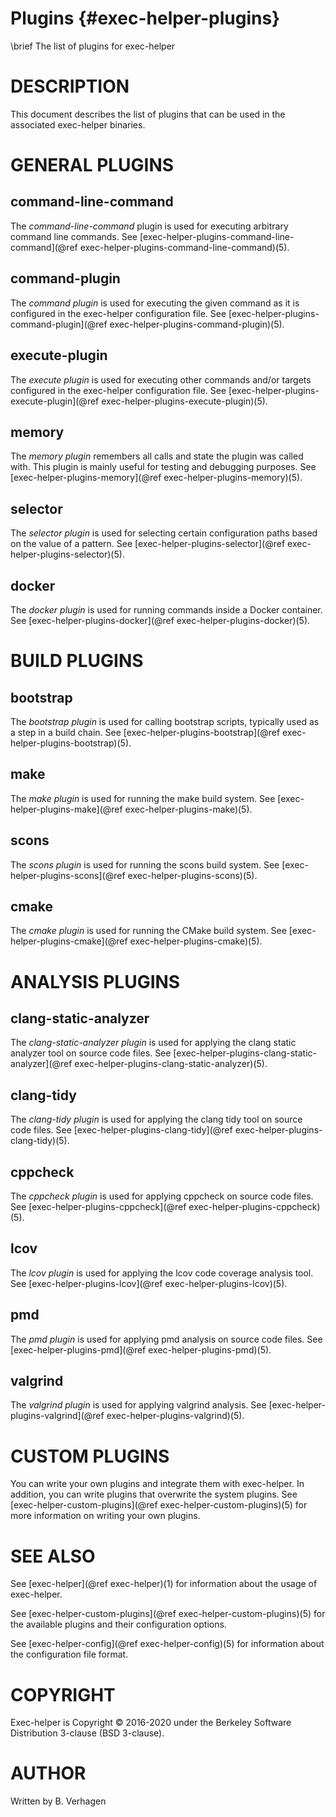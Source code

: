 Plugins                 {#exec-helper-plugins}
=======
\brief The list of plugins for exec-helper

# DESCRIPTION
This document describes the list of plugins that can be used in the associated exec-helper binaries.

# GENERAL PLUGINS
## command-line-command
The _command-line-command_ plugin is used for executing arbitrary command line commands.
See [exec-helper-plugins-command-line-command](@ref exec-helper-plugins-command-line-command)(5).

## command-plugin
The _command plugin_ is used for executing the given command as it is configured in the exec-helper configuration file. See [exec-helper-plugins-command-plugin](@ref exec-helper-plugins-command-plugin)(5).

## execute-plugin
The _execute plugin_ is used for executing other commands and/or targets configured in the exec-helper configuration file. See [exec-helper-plugins-execute-plugin](@ref exec-helper-plugins-execute-plugin)(5).

## memory
The _memory plugin_ remembers all calls and state the plugin was called with. This plugin is mainly useful for testing and debugging purposes. See [exec-helper-plugins-memory](@ref exec-helper-plugins-memory)(5).

## selector
The _selector plugin_ is used for selecting certain configuration paths based on the value of a pattern. See [exec-helper-plugins-selector](@ref exec-helper-plugins-selector)(5).

## docker
The _docker plugin_ is used for running commands inside a Docker container. See [exec-helper-plugins-docker](@ref exec-helper-plugins-docker)(5).

# BUILD PLUGINS
## bootstrap
The _bootstrap plugin_ is used for calling bootstrap scripts, typically used as a step in a build chain. See [exec-helper-plugins-bootstrap](@ref exec-helper-plugins-bootstrap)(5).

## make
The _make plugin_ is used for running the make build system. See [exec-helper-plugins-make](@ref exec-helper-plugins-make)(5).

## scons
The _scons plugin_ is used for running the scons build system. See [exec-helper-plugins-scons](@ref exec-helper-plugins-scons)(5).

## cmake
The _cmake plugin_ is used for running the CMake build system. See [exec-helper-plugins-cmake](@ref exec-helper-plugins-cmake)(5).

# ANALYSIS PLUGINS
## clang-static-analyzer
The _clang-static-analyzer plugin_ is used for applying the clang static analyzer tool on source code files. See [exec-helper-plugins-clang-static-analyzer](@ref exec-helper-plugins-clang-static-analyzer)(5).

## clang-tidy
The _clang-tidy plugin_ is used for applying the clang tidy tool on source code files. See [exec-helper-plugins-clang-tidy](@ref exec-helper-plugins-clang-tidy)(5).

## cppcheck
The _cppcheck plugin_ is used for applying cppcheck on source code files. See [exec-helper-plugins-cppcheck](@ref exec-helper-plugins-cppcheck)(5).

## lcov
The _lcov plugin_ is used for applying the lcov code coverage analysis tool. See [exec-helper-plugins-lcov](@ref exec-helper-plugins-lcov)(5).

## pmd
The _pmd plugin_ is used for applying pmd analysis on source code files. See [exec-helper-plugins-pmd](@ref exec-helper-plugins-pmd)(5).

## valgrind
The _valgrind plugin_ is used for applying valgrind analysis. See [exec-helper-plugins-valgrind](@ref exec-helper-plugins-valgrind)(5).

# CUSTOM PLUGINS
You can write your own plugins and integrate them with exec-helper. In addition, you can write plugins that overwrite the system plugins. See [exec-helper-custom-plugins](@ref exec-helper-custom-plugins)(5) for more information on writing your own plugins.

# SEE ALSO
See [exec-helper](@ref exec-helper)(1) for information about the usage of exec-helper.

See [exec-helper-custom-plugins](@ref exec-helper-custom-plugins)(5) for the available plugins and their configuration options.

See [exec-helper-config](@ref exec-helper-config)(5) for information about the configuration file format.

# COPYRIGHT
Exec-helper is Copyright &copy; 2016-2020 under the Berkeley Software Distribution 3-clause (BSD 3-clause).

# AUTHOR
Written by B. Verhagen
